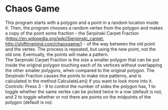 # Chaos Game
This program starts with a polygon and a point in a random location inside it. Then, the program chooses a random vertex from the polygon and makes a copy of the point some fraction - the Serpinski Carpet Fraction (https://en.wikipedia.org/wiki/Sierpinski_carpet, http://shiftingmind.com/chaosgame/) - of the way between the old point and the vertex. The process is repeated, but using the new point, not the old one. Eventually, the points will make a pattern.  
The Serpinski Carpet Fraction is the size a smaller polygon that can be put inside the original polygon touching each of its vertices without overlapping the other smaller polygons, when compared to the original polygon. The Serpinski Fraction causes the points to make nice patterns, and is calculated in the method CalculateLen() if you want to look more into it.  
Controls: Press 3 - 9 to control the number of sides the polygon has, 1 to toggle whether the same vertex can be picked twice in a row (default is no), and 2 to toggle whether or not there are points on the midpoints of the polygon (default is no).
